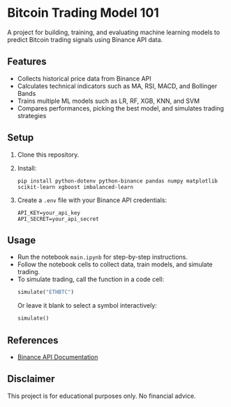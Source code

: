 # Bitcoin Trading Model 101

A project for building, training, and evaluating machine learning models to predict Bitcoin trading signals using Binance API data.

## Features

- Collects historical price data from Binance API
- Calculates technical indicators such as MA, RSI, MACD, and Bollinger Bands
- Trains multiple ML models such as LR, RF, XGB, KNN, and SVM
- Compares performances, picking the best model, and simulates trading strategies

## Setup

1. Clone this repository.

2. Install:
   ```
   pip install python-dotenv python-binance pandas numpy matplotlib scikit-learn xgboost imbalanced-learn
   ```
3. Create a `.env` file with your Binance API credentials:
   ```
   API_KEY=your_api_key
   API_SECRET=your_api_secret
   ```

## Usage

- Run the notebook `main.ipynb` for step-by-step instructions.
- Follow the notebook cells to collect data, train models, and simulate trading.
- To simulate trading, call the function in a code cell:
  ```python
  simulate("ETHBTC")
  ```
  Or leave it blank to select a symbol interactively:
  ```python
  simulate()
  ```

## References

- [Binance API Documentation](https://developers.binance.com/docs/binance-spot-api-docs)

## Disclaimer

This project is for educational purposes only. No financial advice.
